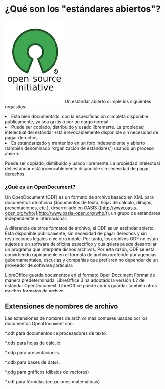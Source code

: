 
# ¿Qué son los "estándares abiertos"?

![](https://raw.githubusercontent.com/catedu/libreOffice-la-suite-ofimatica-libre/master/img/OpenStandars.png)
Un estándar abierto cumple los siguientes requisitos: 

<li>
Esta bien documentado, con la especificación completa disponible públicamente, ya sea gratis o por un cargo normal.
</li>
<li>
Puede ser copiado, distribuido y usado libremente. La propiedad intelectual del estándar está irrevocablemente disponible sin necesidad de pagar derechos.
</li>
<li>
Es estandarizado y mantenido en un foro independiente y abierto (también denominado “organización de estándares”) usando un proceso abierto.
</li>

Puede ser copiado, distribuido y usado libremente. La propiedad intelectual del estándar está irrevocablemente disponible sin necesidad de pagar derechos.

### ¿Qué es un OpenDocument?

Un OpenDocument (ODF) es un formato de archivo basado en XML para documentos de oficina (documentos de texto, hojas de cálculo, dibujos, presentaciones, etc.), desarrollado en OASIS ([http://www.oasis-open.org/who/](http://www.oasis-open.org/who/)), un grupo de estándares independiente e internacional.

A diferencia de otros formatos de archivo, el ODF es un estándar abierto. Está disponible públicamente, sin necesidad de pagar derechos y sin restricciones legales o de otra índole. Por tanto, los archivos ODF no están sujetos a un software de oficina específico y cualquiera puede desarrollar un programa que interprete dichos archivos. Por esta razón, ODF se está convirtiendo rápidamente en el formato de archivo preferido por agencias gubernamentales, escuelas y compañías que prefieren no depender de un proveedor de software particular. 

LibreOffice guarda documentos en el formato Open Document Format de manera predeterminada. LibreOffice 3 ha adoptado la versión 1.2 del estándar OpenDocument. LibreOffice puede abrir y guardar también otros muchos formatos de archivo.

## Extensiones de nombres de archivo

Las extensiones de nombres de archivo más comunes usadas por los documentos OpenDocument son:

*.odt para documentos de procesadores de texto.

*.ods para hojas de cálculo.

*.odp para presentaciones.

*.odb para bases de datos.

*.odg para gráficos (dibujos de vectores)

*.odf para fórmulas (ecuaciones matemáticas) 

